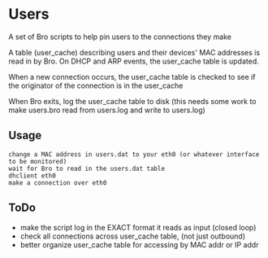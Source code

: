 Users
=====

A set of Bro scripts to help pin users to the connections they make

A table (user_cache) describing users and their devices' MAC addresses is read in by Bro. On DHCP and ARP events, the user_cache table is updated.

When a new connection occurs, the user_cache table is checked to see if the originator of the connection is in the user_cache

When Bro exits, log the user_cache table to disk (this needs some work to make users.bro read from users.log and write to users.log)


Usage
-----
	change a MAC address in users.dat to your eth0 (or whatever interface to be monitored)
	wait for Bro to read in the users.dat table
	dhclient eth0 
	make a connection over eth0


ToDo
----
- make the script log in the EXACT format it reads as input (closed loop)
- check all connections across user_cache table, (not just outbound)
- better organize user_cache table for accessing by MAC addr or IP addr

